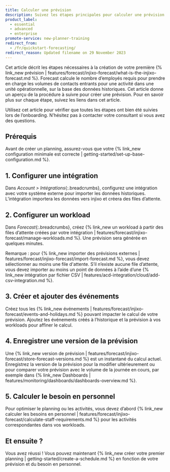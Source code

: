 ```yaml
---
title: Calculer une prévision
description: Suivez les étapes principales pour calculer une prévision
product_label:
  - essential
  - advanced
  - enterprise
promote-service: new-planner-training
redirect_from:
  - /fr/quickstart-forecasting/
redirect_reason: Updated filename on 29 November 2023
---
```


Cet article décrit les étapes nécessaires à la création de votre première {% link_new prévision | features/forecast/injixo-forecast/what-is-the-injixo-forecast.md %}. Forecast calcule le nombre d’employés requis pour prendre en charge les volumes de contacts entrants pour une activité dans une unité opérationnelle, sur la base des données historiques.
Cet article donne un aperçu de la procédure à suivre pour créer une prévision. Pour en savoir plus sur chaque étape, suivez les liens dans cet article.

Utilisez cet article pour vérifier que toutes les étapes ont bien été suivies lors de l’onboarding. N’hésitez pas à contacter votre consultant si vous avez des questions.

## Prérequis

Avant de créer un planning, assurez-vous que votre {% link_new configuration minimale est correcte | getting-started/set-up-base-configuration.md %}.
## 1\. Configurer une intégration

Dans _Account > Intégrations_{:.breadcrumbs}, configurez une intégration avec votre système externe pour importer les données historiques. L’intégration importera les données vers injixo et créera des files d’attente.

## 2\. Configurer un workload

Dans _Forecast_{:.breadcrumbs}, créez {% link_new un workload à partir des files d’attente créées par votre intégration | features/forecast/injixo-forecast/manage-workloads.md %}. Une prévision sera générée en quelques minutes.

Remarque&nbsp;: pour {% link_new importer des prévisions externes | features/forecast/injixo-forecast/import-forecast.md %}, vous devez sélectionner au moins une file d'attente. S’il n’existe aucune file d’attente, vous devez importer au moins un point de données à l’aide d’une {% link_new intégration par fichier CSV | features/acd-integration/cloud/add-csv-integration.md %}.

## 3\. Créer et ajouter des événements

Créez tous les {% link_new événements | features/forecast/injixo-forecast/events-and-holidays.md %} pouvant impacter le calcul de votre prévision. Ajoutez les événements créés à l’historique et la prévision à vos workloads pour affiner le calcul.

## 4\. Enregistrer une version de la prévision

Une {% link_new version de prévision | features/forecast/injixo-forecast/store-forecast-versions.md %} est un instantané du calcul actuel. Enregistrez la version de la prévision pour la modifier ultérieurement ou pour comparer votre prévision avec le volume de la journée en cours, par exemple dans {% link_new Dashboards | features/monitoring/dashboards/dashboards-overview.md %}.

## 5\. Calculer le besoin en personnel

Pour optimiser le planning ou les activités, vous devez d’abord {% link_new calculer les besoins en personnel | features/forecast/injixo-forecast/calculate-staff-requirements.md %} pour les activités correspondantes dans vos workloads.


## Et ensuite&nbsp;?

Vous avez réussi&nbsp;! Vous pouvez maintenant {% link_new créer votre premier planning | getting-started/create-a-schedule.md %} en fonction de votre prévision et du besoin en personnel.

